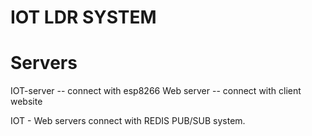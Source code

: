 # IOT LDR SYSTEM
###

# Servers

IOT-server -- connect with esp8266
Web server -- connect with client website

IOT - Web servers connect with REDIS PUB/SUB system.


